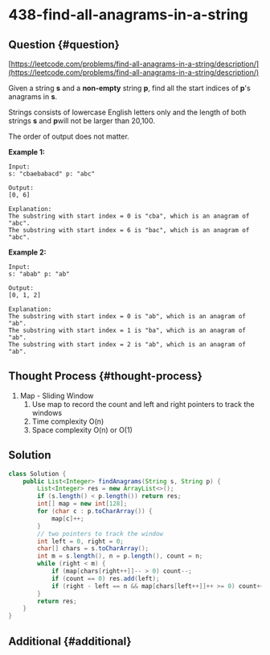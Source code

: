 # 438-find-all-anagrams-in-a-string

## Question {#question}

[https://leetcode.com/problems/find-all-anagrams-in-a-string/description/](https://leetcode.com/problems/find-all-anagrams-in-a-string/description/)

Given a string **s** and a **non-empty** string **p**, find all the start indices of **p**'s anagrams in **s**.

Strings consists of lowercase English letters only and the length of both strings **s** and **p**will not be larger than 20,100.

The order of output does not matter.

**Example 1:**

```text
Input:
s: "cbaebabacd" p: "abc"

Output:
[0, 6]

Explanation:
The substring with start index = 0 is "cba", which is an anagram of "abc".
The substring with start index = 6 is "bac", which is an anagram of "abc".
```

**Example 2:**

```text
Input:
s: "abab" p: "ab"

Output:
[0, 1, 2]

Explanation:
The substring with start index = 0 is "ab", which is an anagram of "ab".
The substring with start index = 1 is "ba", which is an anagram of "ab".
The substring with start index = 2 is "ab", which is an anagram of "ab".
```

## Thought Process {#thought-process}

1. Map - Sliding Window
   1. Use map to record the count and left and right pointers to track the windows
   2. Time complexity O\(n\)
   3. Space complexity O\(n\) or O\(1\)

## Solution

```java
class Solution {
    public List<Integer> findAnagrams(String s, String p) {
        List<Integer> res = new ArrayList<>();
        if (s.length() < p.length()) return res;
        int[] map = new int[128];
        for (char c : p.toCharArray()) {
            map[c]++;
        }
        // two pointers to track the window
        int left = 0, right = 0;
        char[] chars = s.toCharArray();
        int m = s.length(), n = p.length(), count = n;
        while (right < m) {
            if (map[chars[right++]]-- > 0) count--;
            if (count == 0) res.add(left);
            if (right - left == n && map[chars[left++]]++ >= 0) count++;
        }
        return res;
    }
}
```

## Additional {#additional}

